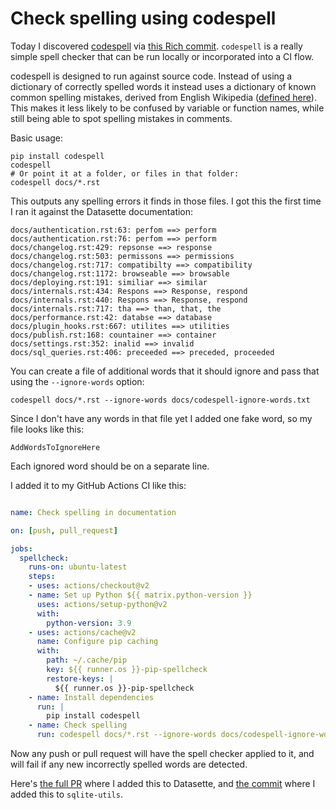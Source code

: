 # Check spelling using codespell

Today I discovered [codespell](https://github.com/codespell-project/codespell/) via [this Rich commit](https://github.com/willmcgugan/rich/commit/9c12a4537499797c43725fff5276ef0da62423ef#diff-ce84a1b2c9eb4ab3ea22f610cad7111cb9a2f66365c3b24679901376a2a73ab2). `codespell` is a really simple spell checker that can be run locally or incorporated into a CI flow.

codespell is designed to run against source code. Instead of using a dictionary of correctly spelled words it instead uses a dictionary of known common spelling mistakes, derived from English Wikipedia ([defined here](https://github.com/codespell-project/codespell/tree/master/codespell_lib/data)). This makes it less likely to be confused by variable or function names, while still being able to spot spelling mistakes in comments.

Basic usage:

    pip install codespell
    codespell
    # Or point it at a folder, or files in that folder:
    codespell docs/*.rst

This outputs any spelling errors it finds in those files. I got this the first time I ran it against the Datasette documentation:

```
docs/authentication.rst:63: perfom ==> perform
docs/authentication.rst:76: perfom ==> perform
docs/changelog.rst:429: repsonse ==> response
docs/changelog.rst:503: permissons ==> permissions
docs/changelog.rst:717: compatibilty ==> compatibility
docs/changelog.rst:1172: browseable ==> browsable
docs/deploying.rst:191: similiar ==> similar
docs/internals.rst:434: Respons ==> Response, respond
docs/internals.rst:440: Respons ==> Response, respond
docs/internals.rst:717: tha ==> than, that, the
docs/performance.rst:42: databse ==> database
docs/plugin_hooks.rst:667: utilites ==> utilities
docs/publish.rst:168: countainer ==> container
docs/settings.rst:352: inalid ==> invalid
docs/sql_queries.rst:406: preceeded ==> preceded, proceeded
```
You can create a file of additional words that it should ignore and pass that using the `--ignore-words` option:

    codespell docs/*.rst --ignore-words docs/codespell-ignore-words.txt

Since I don't have any words in that file yet I added one fake word, so my file looks like this:

```
AddWordsToIgnoreHere
```
Each ignored word should be on a separate line.

I added it to my GitHub Actions CI like this:
```yaml

name: Check spelling in documentation

on: [push, pull_request]

jobs:
  spellcheck:
    runs-on: ubuntu-latest
    steps:
    - uses: actions/checkout@v2
    - name: Set up Python ${{ matrix.python-version }}
      uses: actions/setup-python@v2
      with:
        python-version: 3.9
    - uses: actions/cache@v2
      name: Configure pip caching
      with:
        path: ~/.cache/pip
        key: ${{ runner.os }}-pip-spellcheck
        restore-keys: |
          ${{ runner.os }}-pip-spellcheck
    - name: Install dependencies
      run: |
        pip install codespell
    - name: Check spelling
      run: codespell docs/*.rst --ignore-words docs/codespell-ignore-words.txt
```
Now any push or pull request will have the spell checker applied to it, and will fail if any new incorrectly spelled words are detected.

Here's [the full PR](https://github.com/simonw/datasette/pull/1418) where I added this to Datasette, and [the commit](https://github.com/simonw/sqlite-utils/commit/991cf56ae2840aaefda2af828a5c40396d2506ca) where I added this to `sqlite-utils`.

